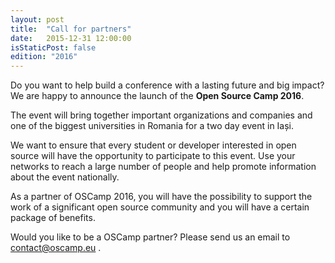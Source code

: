 ```yaml
---
layout: post
title:  "Call for partners"
date:   2015-12-31 12:00:00
isStaticPost: false
edition: "2016"
---
```


Do you want to help build a conference with a lasting future and big impact? We are happy to announce the launch of the **Open Source Camp 2016**.

The event will bring together important organizations and companies and one of the biggest universities in Romania for a two day event in Iași.

We want to ensure that every student or developer interested in open source will have the opportunity to participate to this event. Use your networks to reach a large number of people and help promote information about the event nationally.
                                                                                                                                                                                                       
As a partner of OSCamp 2016, you will have the possibility to support the work of a significant open source community and you will have a certain package of benefits.

Would you like to be a OSCamp partner? Please send us an email to [contact@oscamp.eu](mailto:contact@oscamp.eu) .

